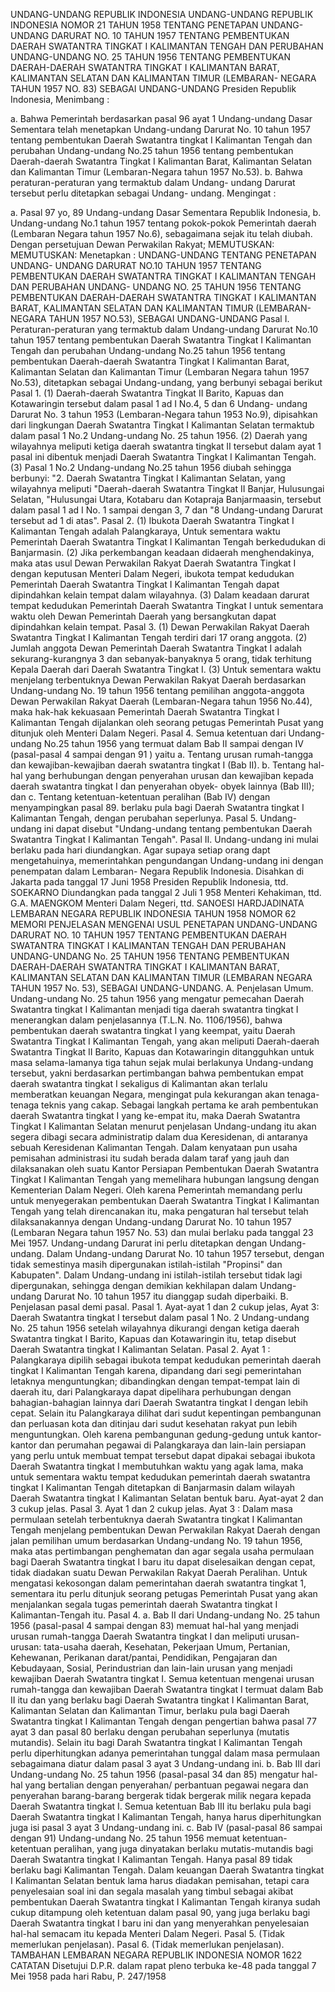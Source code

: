  UNDANG-UNDANG REPUBLIK INDONESIA UNDANG-UNDANG REPUBLIK INDONESIA NOMOR 21 TAHUN 1958 TENTANG PENETAPAN UNDANG-UNDANG DARURAT NO. 10 TAHUN 1957 TENTANG PEMBENTUKAN DAERAH SWATANTRA TINGKAT I KALIMANTAN TENGAH DAN PERUBAHAN UNDANG-UNDANG NO. 25 TAHUN 1956 TENTANG PEMBENTUKAN DAERAH-DAERAH SWATANTRA TINGKAT I KALIMANTAN BARAT, KALIMANTAN SELATAN DAN KALIMANTAN TIMUR (LEMBARAN- NEGARA TAHUN 1957 NO. 83) SEBAGAI UNDANG-UNDANG Presiden Republik Indonesia,
Menimbang :

a. Bahwa Pemerintah berdasarkan pasal 96 ayat 1 Undang-undang Dasar Sementara telah menetapkan Undang-undang Darurat No. 10 tahun 1957 tentang pembentukan Daerah Swatantra tingkat I Kalimantan Tengah dan perubahan Undang-undang No.25 tahun 1956 tentang pembentukan Daerah-daerah Swatantra Tingkat I Kalimantan Barat, Kalimantan Selatan dan Kalimantan Timur (Lembaran-Negara tahun 1957 No.53).
b. Bahwa peraturan-peraturan yang termaktub dalam Undang- undang Darurat tersebut perlu ditetapkan sebagai Undang- undang.
Mengingat :

a. Pasal 97 yo, 89 Undang-undang Dasar Sementara Republik Indonesia, b. Undang-undang No.1 tahun 1957 tentang pokok-pokok Pemerintah daerah (Lembaran Negara tahun 1957 No.6), sebagaimana sejak itu telah diubah. Dengan persetujuan Dewan Perwakilan Rakyat;
MEMUTUSKAN:
MEMUTUSKAN:
 Menetapkan : UNDANG-UNDANG TENTANG PENETAPAN UNDANG- UNDANG DARURAT NO.10 TAHUN 1957 TENTANG PEMBENTUKAN DAERAH SWATANTRA TINGKAT I KALIMANTAN TENGAH DAN PERUBAHAN UNDANG- UNDANG NO. 25 TAHUN 1956 TENTANG PEMBENTUKAN DAERAH-DAERAH SWATANTRA TINGKAT I KALIMANTAN BARAT, KALIMANTAN SELATAN DAN KALIMANTAN TIMUR (LEMBARAN-NEGARA TAHUN 1957 NO.53), SEBAGAI UNDANG-UNDANG Pasal I. Peraturan-peraturan yang termaktub dalam Undang-undang Darurat No.10 tahun 1957 tentang pembentukan Daerah Swatantra Tingkat I Kalimantan Tengah dan perubahan Undang-undang No.25 tahun 1956 tentang pembentukan Daerah-daerah Swatantra Tingkat I Kalimantan Barat, Kalimantan Selatan dan Kalimantan Timur (Lembaran Negara tahun 1957 No.53), ditetapkan sebagai Undang-undang, yang berbunyi sebagai berikut Pasal 1.
(1) Daerah-daerah Swatantra Tingkat II Barito, Kapuas dan Kotawaringin tersebut dalam pasal 1 ad I No.4, 5 dan 6 Undang- undang Darurat No. 3 tahun 1953 (Lembaran-Negara tahun 1953 No.9), dipisahkan dari lingkungan Daerah Swatantra Tingkat I Kalimantan Selatan termaktub dalam pasal 1 No.2 Undang-undang No. 25 tahun 1956.
(2) Daerah yang wilayahnya meliputi ketiga daerah swatantra tingkat II tersebut dalam ayat 1 pasal ini dibentuk menjadi Daerah Swatantra Tingkat I Kalimantan Tengah.
(3) Pasal 1 No.2 Undang-undang No.25 tahun 1956 diubah sehingga berbunyi: "2. Daerah Swatantra Tingkat I Kalimantan Selatan, yang wilayahnya meliputi "Daerah-daerah Swatantra Tingkat II Banjar, Hulusungai Selatan, "Hulusungai Utara, Kotabaru dan Kotapraja Banjarmaasin, tersebut dalam pasal 1 ad I No. 1 sampai dengan 3, 7 dan "8 Undang-undang Darurat tersebut ad 1 di atas". Pasal 2.
(1) Ibukota Daerah Swatantra Tingkat I Kalimantan Tengah adalah Palangkaraya, Untuk sementara waktu Pemerintah Daerah Swatantra Tingkat I Kalimantan Tengah berkedudukan di Banjarmasin.
(2) Jika perkembangan keadaan didaerah menghendakinya, maka atas usul Dewan Perwakilan Rakyat Daerah Swatantra Tingkat I dengan keputusan Menteri Dalam Negeri, ibukota tempat kedudukan Pemerintah Daerah Swatantra Tingkat I Kalimantan Tengah dapat dipindahkan kelain tempat dalam wilayahnya.
(3) Dalam keadaan darurat tempat kedudukan Pemerintah Daerah Swatantra Tingkat I untuk sementara waktu oleh Dewan Pemerintah Daerah yang bersangkutan dapat dipindahkan kelain tempat. Pasal 3.
(1) Dewan Perwakilan Rakyat Daerah Swatantra Tingkat I Kalimantan Tengah terdiri dari 17 orang anggota.
(2) Jumlah anggota Dewan Pemerintah Daerah Swatantra Tingkat I adalah sekurang-kurangnya 3 dan sebanyak-banyaknya 5 orang, tidak terhitung Kepala Daerah dari Daerah Swatantra Tingkat I.
(3) Untuk sementara waktu menjelang terbentuknya Dewan Perwakilan Rakyat Daerah berdasarkan Undang-undang No. 19 tahun 1956 tentang pemilihan anggota-anggota Dewan Perwakilan Rakyat Daerah (Lembaran-Negara tahun 1956 No.44), maka hak-hak kekuasaan Pemerintah Daerah Swatantra Tingkat I Kalimantan Tengah dijalankan oleh seorang petugas Pemerintah Pusat yang ditunjuk oleh Menteri Dalam Negeri. Pasal 4. Semua ketentuan dari Undang-undang No.25 tahun 1956 yang termuat dalam Bab II sampai dengan IV (pasal-pasal 4 sampai dengan 91 ) yaitu a. Tentang urusan rumah-tangga dan kewajiban-kewajiban daerah swatantra tingkat I (Bab II).
b. Tentang hal-hal yang berhubungan dengan penyerahan urusan dan kewajiban kepada daerah swatantra tingkat I dan penyerahan obyek- obyek lainnya (Bab III); dan
c. Tentang ketentuan-ketentuan peralihan (Bab IV) dengan menyampingkan pasal 89. berlaku pula bagi Daerah Swatantra tingkat I Kalimantan Tengah, dengan perubahan seperlunya. Pasal 5. Undang-undang ini dapat disebut "Undang-undang tentang pembentukan Daerah Swatantra Tingkat I Kalimantan Tengah". Pasal II. Undang-undang ini mulai berlaku pada hari diundangkan. Agar supaya setiap orang dapt mengetahuinya, memerintahkan pengundangan Undang-undang ini dengan penempatan dalam Lembaran- Negara Republik Indonesia. Disahkan di Jakarta pada tanggal 17 Juni 1958 Presiden Republik Indonesia, ttd. SOEKARNO Diundangkan pada tanggal 2 Juli 1 958 Menteri Kehakiman, ttd. G.A. MAENGKOM Menteri Dalam Negeri, ttd. SANOESI HARDJADINATA LEMBARAN NEGARA REPUBLIK INDONESIA TAHUN 1958 NOMOR 62 MEMORI PENJELASAN MENGENAI USUL PENETAPAN UNDANG-UNDANG DARURAT NO. 10 TAHUN 1957 TENTANG PEMBENTUKAN DAERAH SWATANTRA TINGKAT I KALIMANTAN TENGAH DAN PERUBAHAN UNDANG-UNDANG No. 25 TAHUN 1956 TENTANG PEMBENTUKAN DAERAH-DAERAH SWATANTRA TINGKAT I KALIMANTAN BARAT, KALIMANTAN SELATAN DAN KALIMANTAN TIMUR (LEMBARAN NEGARA TAHUN 1957 No. 53), SEBAGAI UNDANG-UNDANG. A. Penjelasan Umum. Undang-undang No. 25 tahun 1956 yang mengatur pemecahan Daerah Swatantra tingkat I Kalimantan menjadi tiga daerah swatantra tingkat I menerangkan dalam penjelasannya (T.L.N. No. 1106/1956), bahwa pembentukan daerah swatantra tingkat I yang keempat, yaitu Daerah Swatantra Tingkat I Kalimantan Tengah, yang akan meliputi Daerah-daerah Swatantra Tingkat II Barito, Kapuas dan Kotawaringin ditangguhkan untuk masa selama-lamanya tiga tahun sejak mulai berlakunya Undang-undang tersebut, yakni berdasarkan pertimbangan bahwa pembentukan empat daerah swatantra tingkat I sekaligus di Kalimantan akan terlalu memberatkan keuangan Negara, mengingat pula kekurangan akan tenaga-tenaga teknis yang cakap. Sebagai langkah pertama ke arah pembentukan daerah Swatantra tingkat I yang ke-empat itu, maka Daerah Swatantra Tingkat I Kalimantan Selatan menurut penjelasan Undang-undang itu akan segera dibagi secara administratip dalam dua Keresidenan, di antaranya sebuah Keresidenan Kalimantan Tengah. Dalam kenyataan pun usaha pemisahan administrasi itu sudah berada dalam taraf yang jauh dan dilaksanakan oleh suatu Kantor Persiapan Pembentukan Daerah Swatantra Tingkat I Kalimantan Tengah yang memelihara hubungan langsung dengan Kementerian Dalam Negeri. Oleh karena Pemerintah memandang perlu untuk menyegerakan pembentukan Daerah Swatantra Tingkat I Kalimantan Tengah yang telah direncanakan itu, maka pengaturan hal tersebut telah dilaksanakannya dengan Undang-undang Darurat No. 10 tahun 1957 (Lembaran Negara tahun 1957 No. 53) dan mulai berlaku pada tanggal 23 Mei 1957. Undang-undang Darurat ini perlu ditetapkan dengan Undang-undang. Dalam Undang-undang Darurat No. 10 tahun 1957 tersebut, dengan tidak semestinya masih dipergunakan istilah-istilah "Propinsi" dan Kabupaten". Dalam Undang-undang ini istilah-istilah tersebut tidak lagi dipergunakan, sehingga dengan demikian kekhilapan dalam Undang-undang Darurat No. 10 tahun 1957 itu dianggap sudah diperbaiki. B. Penjelasan pasal demi pasal. Pasal 1. Ayat-ayat 1 dan 2 cukup jelas, Ayat 3: Daerah Swatantra tingkat I tersebut dalam pasal 1 No. 2 Undang-undang No. 25 tahun 1956 setelah wilayahnya dikurangi dengan ketiga daerah Swatantra tingkat I Barito, Kapuas dan Kotawaringin itu, tetap disebut Daerah Swatantra tingkat I Kalimantan Selatan. Pasal 2. Ayat 1 : Palangkaraya dipilih sebagai ibukota tempat kedudukan pemerintah daerah tingkat I Kalimantan Tengah karena, dipandang dari segi pemerintahan letaknya menguntungkan; dibandingkan dengan tempat-tempat lain di daerah itu, dari Palangkaraya dapat dipelihara perhubungan dengan bahagian-bahagian lainnya dari Daerah Swatantra tingkat I dengan lebih cepat. Selain itu Palangkaraya dilihat dari sudut kepentingan pembangunan dan perluasan kota dan ditinjau dari sudut kesehatan rakyat pun lebih menguntungkan. Oleh karena pembangunan gedung-gedung untuk kantor- kantor dan perumahan pegawai di Palangkaraya dan lain-lain persiapan yang perlu untuk membuat tempat tersebut dapat dipakai sebagai ibukota Daerah Swatantra tingkat I membutuhkan waktu yang agak lama, maka untuk sementara waktu tempat kedudukan pemerintah daerah swatantra tingkat I Kalimantan Tengah ditetapkan di Banjarmasin dalam wilayah Daerah Swatantra tingkat I Kalimantan Selatan bentuk baru. Ayat-ayat 2 dan 3 cukup jelas. Pasal 3. Ayat 1 dan 2 cukup jelas. Ayat 3 : Dalam masa permulaan setelah terbentuknya daerah Swatantra tingkat I Kalimantan Tengah menjelang pembentukan Dewan Perwakilan Rakyat Daerah dengan jalan pemilihan umum berdasarkan Undang-undang No. 19 tahun 1956, maka atas pertimbangan penghematan dan agar segala usaha permulaan bagi Daerah Swatantra tingkat I baru itu dapat diselesaikan dengan cepat, tidak diadakan suatu Dewan Perwakilan Rakyat Daerah Peralihan. Untuk mengatasi kekosongan dalam pemerintahan daerah swatantra tingkat 1, sementara itu perlu ditunjuk seorang petugas Pemerintah Pusat yang akan menjalankan segala tugas pemerintah daerah Swatantra tingkat I Kalimantan-Tengah itu. Pasal 4.
a. Bab II dari Undang-undang No. 25 tahun 1956 (pasal-pasal 4 sampai dengan 83) memuat hal-hal yang menjadi urusan rumah-tangga Daerah Swatantra tingkat I dan meliputi urusan-urusan: tata-usaha daerah, Kesehatan, Pekerjaan Umum, Pertanian, Kehewanan, Perikanan darat/pantai, Pendidikan, Pengajaran dan Kebudayaan, Sosial, Perindustrian dan lain-lain urusan yang menjadi kewajiban Daerah Swatantra tingkat I. Semua ketentuan mengenai urusan rumah-tangga dan kewajiban Daerah Swatantra tingkat I termuat dalam Bab II itu dan yang berlaku bagi Daerah Swatantra tingkat I Kalimantan Barat, Kalimantan Selatan dan Kalimantan Timur, berlaku pula bagi Daerah Swatantra tingkat I Kalimantan Tengah dengan pengertian bahwa pasal 77 ayat 3 dan pasal 80 berlaku dengan perubahan seperlunya (mutatis mutandis). Selain itu bagi Darah Swatantra tingkat I Kalimantan Tengah perlu diperhitungkan adanya pemerintahan tunggal dalam masa permulaan sebagaimana diatur dalam pasal 3 ayat 3 Undang-undang ini.
b. Bab III dari Undang-undang No. 25 tahun 1956 (pasal-pasal 34 dan 85) mengatur hal-hal yang bertalian dengan penyerahan/ perbantuan pegawai negara dan penyerahan barang-barang bergerak tidak bergerak milik negara kepada Daerah Swatantra tingkat I. Semua ketentuan Bab III itu berlaku pula bagi Daerah Swatantra tingkat I Kalimantan Tengah, hanya harus diperhitungkan juga isi pasal 3 ayat 3 Undang-undang ini.
c. Bab IV (pasal-pasal 86 sampai dengan 91) Undang-undang No. 25 tahun 1956 memuat ketentuan-ketentuan peralihan, yang juga dinyatakan berlaku mutatis-mutandis bagi Daerah Swatantra tingkat I Kalimantan Tengah. Hanya pasal 89 tidak berlaku bagi Kalimantan Tengah. Dalam keuangan Daerah Swatantra tingkat I Kalimantan Selatan bentuk lama harus diadakan pemisahan, tetapi cara penyelesaian soal ini dan segala masalah yang timbul sebagai akibat pembentukan Daerah Swatantra tingkat I Kalimantan Tengah kiranya sudah cukup ditampung oleh ketentuan dalam pasal 90, yang juga berlaku bagi Daerah Swatantra tingkat I baru ini dan yang menyerahkan penyelesaian hal-hal semacam itu kepada Menteri Dalam Negeri. Pasal 5. (Tidak memerlukan penjelasan). Pasal 6. (Tidak memerlukan penjelasan). TAMBAHAN LEMBARAN NEGARA REPUBLIK INDONESIA NOMOR 1622 CATATAN Disetujui D.P.R. dalam rapat pleno terbuka ke-48 pada tanggal 7 Mei 1958 pada hari Rabu, P. 247/1958